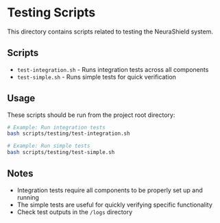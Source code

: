 # Testing Scripts

This directory contains scripts related to testing the NeuraShield system.

## Scripts

- `test-integration.sh` - Runs integration tests across all components
- `test-simple.sh` - Runs simple tests for quick verification

## Usage

These scripts should be run from the project root directory:

```bash
# Example: Run integration tests
bash scripts/testing/test-integration.sh

# Example: Run simple tests
bash scripts/testing/test-simple.sh
```

## Notes

- Integration tests require all components to be properly set up and running
- The simple tests are useful for quickly verifying specific functionality
- Check test outputs in the `/logs` directory 